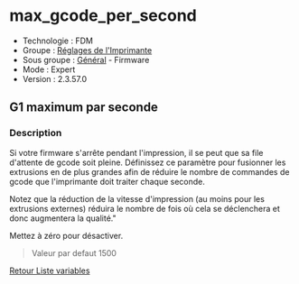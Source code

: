 # max_gcode_per_second

* Technologie : FDM
* Groupe : [Réglages de l'Imprimante](../printer_settings/printer_settings.md)
* Sous groupe : [Général](../printer_settings/printer_settings.md#général) - Firmware
* Mode : Expert
* Version : 2.3.57.0

## G1 maximum par seconde

### Description

Si votre firmware s'arrête pendant l'impression, il se peut que sa file d'attente de gcode soit pleine. Définissez 
ce paramètre pour fusionner les extrusions en de plus grandes afin de réduire le nombre de commandes de gcode que l'imprimante doit traiter chaque seconde.

Notez que la réduction de la vitesse d'impression (au moins pour les extrusions externes) réduira le nombre de fois où cela se déclenchera et donc augmentera la qualité."

Mettez à zéro pour désactiver.

> Valeur par defaut 1500

[Retour Liste variables](variable_list.md)
